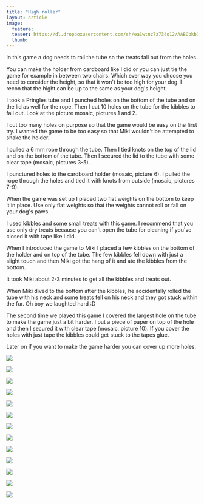 ```yaml
---
title: "High roller"
layout: article
image:
  feature:
  teaser: https://dl.dropboxusercontent.com/sh/ea1wtnz7z734o12/AABCbkb3rwCRjafwCwKeNKt0a/aktivointi/tuubin-pyoritys/DS23531-245px.jpg
  thumb:
---
```


In this game a dog needs to roll the tube so the treats fall out from the holes.

You can make the holder from cardboard like I did or you can just tie the game for example in between two chairs. 
Which ever way you choose you need to consider the height, so that it won't be too high for your dog. I recon that the hight can be up to the same as your dog's height.

I took a Pringles tube and I punched holes on the bottom of the tube and on the lid as well for the rope. Then I cut 10 holes on the tube for the kibbles to fall out. Look at the picture mosaic, pictures 1 and 2.

I cut too many holes on purpose so that the game would be easy on the first try. I wanted the game to be too easy so that Miki wouldn't be attempted to shake the holder.

I pulled a 6 mm rope through the tube. Then I tied knots on the top of the lid and on the bottom of the tube. Then I secured the lid to the tube with some clear tape (mosaic, pictures 3-5).

I punctured holes to the cardboard holder (mosaic, picture 6). I pulled the rope through the holes and tied it with knots from outside (mosaic, pictures 7-9).

When the game was set up I placed two flat weights on the bottom to keep it in place. Use only flat weights so that the weights cannot roll or fall on your dog's paws.

I used kibbles and some small treats with this game. I recommend that you use only dry treats because you can't open the tube for cleaning if you've closed it with tape like I did.

When I introduced the game to Miki I placed a few kibbles on the bottom of the holder and on top of the tube. The few kibbles fell down with just a slight touch and then Miki got the hang of it and ate the kibbles from the bottom.

It took Miki about 2-3 minutes to get all the kibbles and treats out.

When Miki dived to the bottom after the kibbles, he accidentally rolled the tube with his neck and some treats fell on his neck and they got stuck within the fur. Oh boy we laughted hard :D

The second time we played this game I covered the largest hole on the tube to make the game just a bit harder. I put a piece of paper on top of the hole and then I secured it with clear tape (mosaic, picture 10). If you cover the holes with just tape the kibbles could get stuck to the tapes glue.

Later on if you want to make the game harder you can cover up more holes.

[![](https://dl.dropboxusercontent.com/sh/ea1wtnz7z734o12/AABmreUhfQBk2rlkCwxJ6FZpa/aktivointi/tuubin-pyoritys/DS23426-800px.jpg)](https://dl.dropboxusercontent.com/sh/ea1wtnz7z734o12/AADM3tb_bHAtJyhCR8STS1wga/aktivointi/tuubin-pyoritys/DS23426.jpg)

[![](https://dl.dropboxusercontent.com/sh/ea1wtnz7z734o12/AAC_EMVrj-urb3EJmgAv0vaVa/aktivointi/tuubin-pyoritys/DS23476-800px.jpg)](https://dl.dropboxusercontent.com/sh/ea1wtnz7z734o12/AACqr66zvtNQ4bRzhAVbevJKa/aktivointi/tuubin-pyoritys/DS23476.jpg)

[![](https://dl.dropboxusercontent.com/sh/ea1wtnz7z734o12/AAAebQ7y0AryDVfxVcLEJFRDa/aktivointi/tuubin-pyoritys/DS23447-800px.jpg)](https://dl.dropboxusercontent.com/sh/ea1wtnz7z734o12/AACF_UvYEqMmV5uUXUk2SHNOa/aktivointi/tuubin-pyoritys/DS23447.jpg)

[![](https://dl.dropboxusercontent.com/sh/ea1wtnz7z734o12/AACEXlDlHqHjT4Tw4VCl-l5Ga/aktivointi/tuubin-pyoritys/DS23474-800px.jpg)](https://dl.dropboxusercontent.com/sh/ea1wtnz7z734o12/AAB5MlVL2bnzi-dYvs8UqthBa/aktivointi/tuubin-pyoritys/DS23474.jpg)

[![](https://dl.dropboxusercontent.com/sh/ea1wtnz7z734o12/AAAfiFS45xR1Z1uCnKooP1n2a/aktivointi/tuubin-pyoritys/DS23525-800px.jpg)](https://dl.dropboxusercontent.com/sh/ea1wtnz7z734o12/AAD1BTkQyHN5wKMMBm5mjXbIa/aktivointi/tuubin-pyoritys/DS23525.jpg)

[![](https://dl.dropboxusercontent.com/sh/ea1wtnz7z734o12/AAA8j56GEFWnbxTEj3bbN3vma/aktivointi/tuubin-pyoritys/DS23522-800px.jpg)](https://dl.dropboxusercontent.com/sh/ea1wtnz7z734o12/AACKvH9NWiYCRc0FennKHPHKa/aktivointi/tuubin-pyoritys/DS23522.jpg)

[![](https://dl.dropboxusercontent.com/sh/ea1wtnz7z734o12/AAAlnXE7vP6tV6R97IZJt5Ima/aktivointi/tuubin-pyoritys/DS23506-800px.jpg)](https://dl.dropboxusercontent.com/sh/ea1wtnz7z734o12/AAA-vu3pN88UtjFD1ysNduqSa/aktivointi/tuubin-pyoritys/DS23506.jpg)

[![](https://dl.dropboxusercontent.com/sh/ea1wtnz7z734o12/AADZwAz4012iPFyg7VaUo3Dka/aktivointi/tuubin-pyoritys/DS24052-800px.jpg)](https://dl.dropboxusercontent.com/sh/ea1wtnz7z734o12/AACwIdbc9qnIgHA9WFVfKRxSa/aktivointi/tuubin-pyoritys/DS24052.jpg)

[![](https://dl.dropboxusercontent.com/sh/ea1wtnz7z734o12/AAA4IbJmOOVkWupNJZAochQxa/aktivointi/tuubin-pyoritys/DS24086-800px.jpg)](https://dl.dropboxusercontent.com/sh/ea1wtnz7z734o12/AAAdWaFn0VbMs2BT-roYjwMra/aktivointi/tuubin-pyoritys/DS24086.jpg)

[![](https://dl.dropboxusercontent.com/sh/ea1wtnz7z734o12/AACvtzBUcxSNC8MPRVg1xqTGa/aktivointi/tuubin-pyoritys/DS24082-800px.jpg)](https://dl.dropboxusercontent.com/sh/ea1wtnz7z734o12/AAAu1KKmpvi_p9YIP6OluCr_a/aktivointi/tuubin-pyoritys/DS24082.jpg)

[![](https://dl.dropboxusercontent.com/sh/ea1wtnz7z734o12/AAADiFLQfJXjEBMoW-sjdKWca/aktivointi/tuubin-pyoritys/DS24121-800px.jpg)](https://dl.dropboxusercontent.com/sh/ea1wtnz7z734o12/AAB_UAdMDWrHa9hCgi1S8yfva/aktivointi/tuubin-pyoritys/DS24121.jpg)

[![](https://dl.dropboxusercontent.com/sh/ea1wtnz7z734o12/AACP6CkCC2ZzbbDGi-Me_Xj2a/aktivointi/tuubin-pyoritys/DS24036-800px.jpg)](https://dl.dropboxusercontent.com/sh/ea1wtnz7z734o12/AAC48MRX1GKtLxXNzXzFQEtea/aktivointi/tuubin-pyoritys/DS24036.jpg)

[![](https://dl.dropboxusercontent.com/sh/ea1wtnz7z734o12/AABSPCDdreYwvyNLq1YwQyw1a/aktivointi/tuubin-pyoritys/xx-kollaasi-800px.jpg)](https://dl.dropboxusercontent.com/sh/ea1wtnz7z734o12/AABlScBkz6DvNps2WmoXpfoLa/aktivointi/tuubin-pyoritys/xx-kollaasi.jpg)
